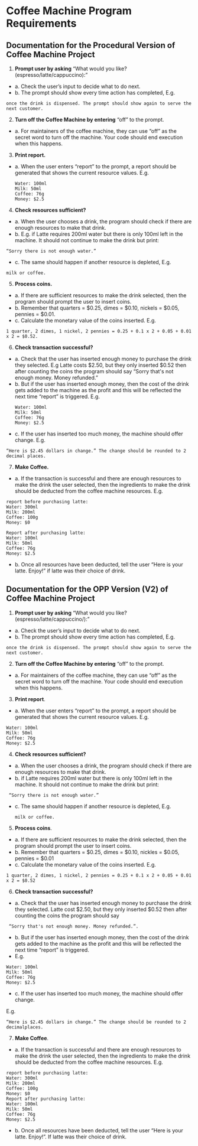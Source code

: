 # Coffee Machine Program Requirements

## Documentation for the Procedural Version of Coffee Machine Project

1. **Prompt user by asking** “​What would you like? (espresso/latte/cappuccino):​”
- a. Check the user’s input to decide what to do next.
- b. The prompt should show every time action has completed,
   E.g.
```
once the drink is dispensed. The prompt should show again to serve the next customer.
```

2. **Turn off the Coffee Machine by entering** “​off​” to the prompt.
- a. For maintainers of the coffee machine, they can use “off” as the secret word to turn off the machine. Your code should end execution when this happens.

3. **Print report.**
- a. When the user enters “report” to the prompt, a report should be generated that shows the current resource values.
    E.g.
  ```
  Water: 100ml
  Milk: 50ml
  Coffee: 76g
  Money: $2.5
  ```

4. **Check resources sufficient?**
- a. When the user chooses a drink, the program should check if there are enough resources to make that drink.
- b. E.g. if Latte requires 200ml water but there is only 100ml left in the machine. It should not continue to make the drink but print:
```
“​Sorry there is not enough water.​”
```
- c. The same should happen if another resource is depleted,
E.g.
```
milk or coffee.
```

5. **Process coins.**
- a. If there are sufficient resources to make the drink selected, then the program should prompt the user to insert coins.
- b. Remember that quarters = $0.25, dimes = $0.10, nickels = $0.05, pennies = $0.01.
- c. Calculate the monetary value of the coins inserted.
E.g.
```
1 quarter, 2 dimes, 1 nickel, 2 pennies = 0.25 + 0.1 x 2 + 0.05 + 0.01 x 2 = $0.52.
```

6. **Check transaction successful?**
- a. Check that the user has inserted enough money to purchase the drink they selected. E.g Latte costs $2.50, but they only inserted $0.52 then after counting the coins the program should say “​Sorry that's not enough money. Money refunded.​”
- b. But if the user has inserted enough money, then the cost of the drink gets added to the machine as the profit and this will be reflected the next time “report” is triggered.
E.g.
   ```
   Water: 100ml
   Milk: 50ml
   Coffee: 76g
   Money: $2.5
   ```
- c. If the user has inserted too much money, the machine should offer change.
E.g.
```
“Here is $2.45 dollars in change.” The change should be rounded to 2 decimal places.
```

7. **Make Coffee.**
- a. If the transaction is successful and there are enough resources to make the drink the user selected, then the ingredients to make the drink should be deducted from the coffee machine resources.
E.g.
```
report before purchasing latte:
Water: 300ml
Milk: 200ml
Coffee: 100g
Money: $0

Report after purchasing latte:
Water: 100ml
Milk: 50ml
Coffee: 76g
Money: $2.5
```
- b. Once all resources have been deducted, tell the user “Here is your latte. Enjoy!” if latte was their choice of drink.
  
## Documentation for the OPP Version (V2) of Coffee Machine Project
  
1. **Prompt user by asking** “What would you like? (espresso/latte/cappuccino/):”

- a. Check the user’s input to decide what to do next.
- b. The prompt should show every time action has completed,
E.g.
```
once the drink is dispensed. The prompt should show again to serve the next customer.
```
2. **Turn off the Coffee Machine by entering** “off” to the prompt.
- a. For maintainers of the coffee machine, they can use “off” as the secret word to turn off the machine. Your code should end execution when this happens.
3. **Print report**.
- a. When the user enters “report” to the prompt, a report should be generated that shows the current resource values.
E.g.
```
Water: 100ml
Milk: 50ml
Coffee: 76g
Money: $2.5
```
4. **Check resources sufficient?**
- a. When the user chooses a drink, the program should check if there are enough resources to make that drink.
- b. if Latte requires 200ml water but there is only 100ml left in the machine. It should not continue to make the drink but print:
```
 “Sorry there is not enough water.”
```
- c. The same should happen if another resource is depleted,
  E.g.
  ```
  milk or coffee.
  ```
5. **Process coins**.
- a. If there are sufficient resources to make the drink selected, then the program should prompt the user to insert coins.
- b. Remember that quarters = $0.25, dimes = $0.10, nickles = $0.05, pennies = $0.01
- c. Calculate the monetary value of the coins inserted.
E.g.
```
1 quarter, 2 dimes, 1 nickel, 2 pennies = 0.25 + 0.1 x 2 + 0.05 + 0.01 x 2 = $0.52
```
6. **Check transaction successful?**
- a. Check that the user has inserted enough money to purchase the drink they selected. Latte cost $2.50, but they only inserted $0.52 then after counting the coins the program should say
```
 “Sorry that's not enough money. Money refunded.”.
```
- b. But if the user has inserted enough money, then the cost of the drink gets added to the machine as the profit and this will be reflected the next time “report” is triggered.
- E.g.
```
Water: 100ml
Milk: 50ml
Coffee: 76g
Money: $2.5
```
- c. If the user has inserted too much money, the machine should offer change.
    
E.g. 
```
“Here is $2.45 dollars in change.” The change should be rounded to 2 decimalplaces.
```
7. **Make Coffee**.
- a. If the transaction is successful and there are enough resources to make the drink the user selected, then the ingredients to make the drink should be deducted from the coffee
machine resources.
E.g.
```
report before purchasing latte:
Water: 300ml
Milk: 200ml
Coffee: 100g
Money: $0
Report after purchasing latte:
Water: 100ml
Milk: 50ml
Coffee: 76g
Money: $2.5
```

- b. Once all resources have been deducted, tell the user “Here is your latte. Enjoy!”. If latte was their choice of drink.
